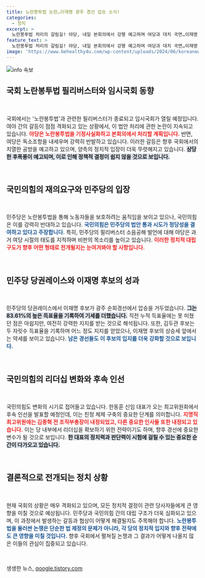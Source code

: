 ```yaml
---
title: 노란봉투법 논란…이재명 광주 경선 압승 소식!
categories:
  - 정치
excerpt: >
  노란봉투법 처리의 갈림길! 야당, 내일 본회의에서 강행 예고하며 여당과 대치 국면…이재명, 광주 순회경선서 압승! 정치 판도 변화 예고!
feature_text: >
  노란봉투법 처리의 갈림길! 야당, 내일 본회의에서 강행 예고하며 여당과 대치 국면…이재명, 광주 순회경선서 압승! 정치 판도 변화 예고!
image: 'https://www.behealthy4u.com/wp-content/uploads/2024/06/koreanews.jpg'
---
```


<p><img src="https://www.behealthy4u.com/wp-content/uploads/2024/06/koreanews.jpg" alt="info 속보" /></p>

<h2 data-ke-size="size26">국회 노란봉투법 필리버스터와 임시국회 동향</h2>

<p data-ke-size="size16">&nbsp;</p>

<p>국회에서는 '노란봉투법'과 관련한 필리버스터가 종료되고 임시국회가 열릴 예정입니다. 여야 간의 갈등이 점점 격화되고 있는 상황에서, 이 법안 처리에 관한 논란이 지속되고 있습니다. <b><span style="color: #ee2323;">야당은 노란봉투법을 기정사실화하고 본회의에서 처리할 계획입니다.</span></b> 반면, 여당은 독소조항을 내세우며 강력히 반발하고 있습니다. 이러한 갈등은 향후 국회에서의 치열한 공방을 예고하고 있으며, 양측의 정치적 입장이 더욱 뚜렷해지고 있습니다. <b><span style="background-color: #21538527;">상당한 후폭풍이 예고되며, 이로 인해 정책적 결정이 쉽지 않을 것으로 보입니다.</span></b> </p>

<p data-ke-size="size16">&nbsp;</p>

<h2 data-ke-size="size26">국민의힘의 재의요구와 민주당의 입장</h2>

<p data-ke-size="size16">&nbsp;</p>

<p>민주당은 노란봉투법을 통해 노동자들을 보호하려는 움직임을 보이고 있으나, 국민의힘은 이를 강력히 반대하고 있습니다. <b><span style="color: #1a5490;">국민의힘은 민주당의 법안 통과 시도가 정당성을 결여하고 있다고 주장합니다.</span></b> 특히, 민주당의 필리버스터 소음공해 발언에 대해 야당은 과거 여당 시절의 태도를 지적하며 비판의 목소리를 높이고 있습니다. <b><span style="color: #ee2323;">이러한 정치적 대립 구도가 향후 어떤 형태로 전개될지는 눈여겨봐야 할 사항입니다.</span></b> </p>

<p data-ke-size="size16">&nbsp;</p>

<h2 data-ke-size="size26">민주당 당권레이스와 이재명 후보의 성과</h2>

<p data-ke-size="size16">&nbsp;</p>

<p>민주당의 당권레이스에서 이재명 후보가 광주 순회경선에서 압승을 거두었습니다. <b><span style="background-color: #21538527;">그는 83.61%의 높은 득표율을 기록하여 기세를 더했습니다.</span></b> 직전 누적 득표율에는 못 미쳤던 점은 아쉽지만, 여전히 강력한 지지를 받는 것으로 해석됩니다. 또한, 김두관 후보는 두 자릿수 득표율을 기록하며 어느 정도 지지를 얻었으나, 이재명 후보의 상승세 앞에서는 약세를 보이고 있습니다. <b><span style="color: #1a5490;">남은 경선들도 이 후보의 입지를 더욱 강화할 것으로 보입니다.</span></b> </p>

<p data-ke-size="size16">&nbsp;</p>

<h2 data-ke-size="size26">국민의힘의 리더십 변화와 후속 인선</h2>

<p data-ke-size="size16">&nbsp;</p>

<p>국민의힘도 변화의 시기로 접어들고 있습니다. 한동훈 신임 대표가 오는 최고위원회에서 후속 인선을 발표할 예정인데, 이는 친정 체제 구축의 중요한 단계를 의미합니다. <b><span style="color: #ee2323;">지명직 최고위원에는 김종혁 전 조직부총장이 내정되었고, 다른 중요한 인사들 또한 내정되고 있습니다.</span></b> 이는 당 내부에서 리더십을 확보하기 위한 전략이기도 하며, 향후 경선에 중요한 변수가 될 것으로 보입니다. <b><span style="background-color: #21538527;">한 대표의 정치력과 판단력이 시험에 걸릴 수 있는 중요한 순간이 다가오고 있습니다.</span></b> </p>

<p data-ke-size="size16">&nbsp;</p>

<h2 data-ke-size="size26">결론적으로 전개되는 정치 상황</h2>

<p data-ke-size="size16">&nbsp;</p>

<p>현재 국회의 상황은 매우 격화되고 있으며, 모든 정치적 결정이 관련 당사자들에게 큰 영향을 미칠 것으로 예상됩니다. 민주당과 국민의힘 간의 대립 구조가 더욱 심화되고 있으며, 이 과정에서 발생하는 갈등과 협상이 어떻게 해결될지도 주목해야 합니다. <b><span style="color: #1a5490;">노란봉투법을 둘러싼 논쟁은 단순한 법 제정의 문제가 아니라, 각 당의 정치적 입지와 향후 전략에도 큰 영향을 미칠 것입니다.</span></b> 향후 국회에서 펼쳐질 논쟁과 그 결과가 어떻게 나올지 많은 이들의 관심이 집중되고 있습니다. </p>

<p data-ke-size="size16">&nbsp;</p>
생생한 뉴스, <a href="https://qoogle.tistory.com" rel="dofollow">qoogle.tistory.com</a>


